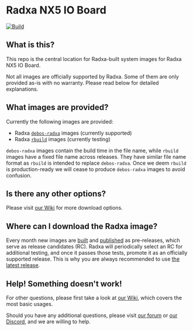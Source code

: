 # Radxa NX5 IO Board
[![Build](https://github.com/radxa-build/radxa-nx5-io/workflows/Build/badge.svg)](https://github.com/radxa-build/radxa-nx5-io/actions/workflows/build.yml)

## What is this?

This repo is the central location for Radxa-built system images for Radxa NX5 IO Board.

Not all images are officially supported by Radxa. Some of them are only provided as-is with no warranty. Please read below for detailed explanations.

## What images are provided?

Currently the following images are provided:
* Radxa [`debos-radxa`](https://github.com/radxa/debos-radxa) images (currently supported)
* Radxa [`rbuild`](https://github.com/radxa-repo/rbuild) images (currently testing)

`debos-radxa` images contain the build time in the file name, while `rbuild` images have a fixed file name across releases. They have similar file name format as `rbuild` is intended to replace `debos-radxa`. Once we deem `rbuild` is production-ready we will cease to produce `debos-radxa` images to avoid confusion.

## Is there any other options?

Please visit [our Wiki](https://wiki.radxa.com) for more download options.

## Where can I download the Radxa image?

Every month new images are [built](https://github.com/radxa-build/radxa-nx5-io/actions/workflows/build.yml) and [published](https://github.com/radxa-build/radxa-nx5-io/releases) as pre-releases, which serve as release candidates (RC). Radxa will periodically select an RC for additional testing, and once it passes those tests, promote it as an officially supported release. This is why you are always recommended to use [the latest release](https://github.com/radxa-build/radxa-nx5-io/releases/latest).

## Help! Something doesn't work!

For other questions, please first take a look at [our Wiki](https://wiki.radxa.com), which covers the most basic usages.

Should you have any additional questions, please visit [our forum](https://forum.radxa.com/) or [our Discord](https://rock.sh/go), and we are willing to help.

